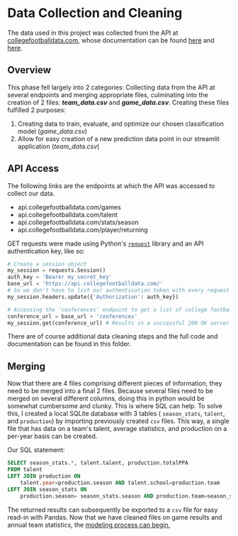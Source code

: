 # Data Collection and Cleaning

The data used in this project was collected from the API at [collegefootballdata.com](https://www.collegefootballdata.com/), whose documentation can be found [here](https://api.collegefootballdata.com/api/docs/?url=/api-docs.json#/) and [here](https://github.com/CFBD/cfbd-python).

## Overview
This phase fell largely into 2 categories: Collecting data from the API at several endpoints and merging appropriate files, culminating into the creation of 2 files: ***team_data.csv*** and ***game_data.csv***. Creating these files fulfilled 2 purposes:
1. Creating data to train, evaluate, and optimize our chosen classification model (*game_data.csv*)
2. Allow for easy creation of a new prediction data point in our streamlit application (*team_data.csv*)

## API Access
The following links are the endpoints at which the API was accessed to collect our data.
* api.collegefootballdata.com/games
* api.collegefootballdata.com/talent
* api.collegefootballdata.com/stats/season
* api.collegefootballdata.com/player/returning

GET requests were made using Python's [`request`](https://docs.python-requests.org/en/master/) library and an API authentication key, like so:
```python
# Create a session object
my_session = requests.Session()
auth_key = 'Bearer my_secret_key'
base_url = 'https://api.collegefootballdata.com/'
# So we don't have to list our authentication token with every request
my_session.headers.update({'Authorization': auth_key})

# Accessing the 'conferences' endpoint to get a list of college football conferences
conference_url = base_url + 'conferences'
my_session.get(conference_url) # Results in a successful 200 OK server response
```
There are of course additional data cleaning steps and the full code and documentation can be found in this folder.

## Merging
Now that there are 4 files comprising different pieces of information, they need to be merged into a final 2 files. Because several files need to be merged on several different columns, doing this in python would be somewhat cumbersome and clunky. This is where SQL can help. To solve this, I created a local SQLite database with 3 tables ( `season_stats`, `talent`, and `production`) by importing previously created `csv` files. This way, a single file that has data on a team's talent, average statistics, and production on a per-year basis can be created.

Our SQL statement:
```SQL
SELECT season_stats.*, talent.talent, production.totalPPA 
FROM talent 
LEFT JOIN production ON 
    talent.year=production.season AND talent.school=production.team 
LEFT JOIN season_stats ON 
    production.season= season_stats.season AND production.team=season_stats.team;
```

The returned results can subsequently be exported to a `csv` file for easy read-in with Pandas. Now that we have cleaned files on game results and annual team statistics, the [modeling process can begin.](https://github.com/DImsirovic/cfb_game_prediction/blob/main/modeling.md)
